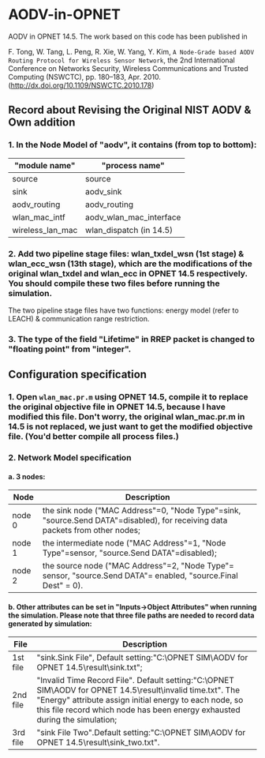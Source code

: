 # AODV-in-OPNET
AODV in OPNET 14.5. The work based on this code has been published in

F. Tong, W. Tang, L. Peng, R. Xie, W. Yang, Y. Kim, `A Node-Grade based AODV Routing Protocol for Wireless Sensor Network`, the 2nd International Conference on Networks Security, Wireless Communications and Trusted Computing (NSWCTC), pp. 180–183, Apr. 2010. (http://dx.doi.org/10.1109/NSWCTC.2010.178)

## Record about Revising the Original NIST AODV & Own addition
### 1. In the Node Model of "aodv", it contains (from top to bottom):
 "module name"|"process name"
---------------|-------------
source|source
sink		 |	  aodv_sink
aodv_routing	 |   	  aodv_routing
wlan_mac_intf	 |	  aodv_wlan_mac_interface
wireless_lan_mac |	  wlan_dispatch	(in 14.5)
### 2. Add two pipeline stage files: wlan_txdel_wsn (1st stage) & wlan_ecc_wsn (13th stage), which are the modifications of the original wlan_txdel and wlan_ecc in OPNET 14.5 respectively. You should compile these two files before running the simulation.

The two pipeline stage files have two functions: energy model (refer to LEACH) & communication range restriction.

### 3. The type of the field "Lifetime" in RREP packet is changed to "floating point" from "integer".

## Configuration specification
### 1. Open `wlan_mac.pr.m` using OPNET 14.5, compile it to replace the original objective file in OPNET 14.5, because I have modified this file. Don't worry, the original wlan_mac.pr.m in 14.5 is not replaced, we just want to get the modified objective file. (You'd better compile all process files.)
### 2. Network Model specification
#### a. 3 nodes: 
 Node | Description          
 ------------- | -----------
 node 0| the sink node ("MAC Address"=0, "Node Type"=sink, "source.Send DATA"=disabled), for receiving data packets from other nodes;
node 1 | the intermediate node ("MAC Address"=1, "Node Type"=sensor, "source.Send DATA"=disabled);
node 2 | the source node ("MAC Address"=2, "Node Type"= sensor, "source.Send DATA"= enabled, "source.Final Dest" = 0).
#### b. Other attributes can be set in "Inputs->Object Attributes" when running the simulation. Please note that three file paths are needed to record data generated by simulation:
 File | Description          
 ------------- | -----------
 1st file| "sink.Sink File", Default setting:"C:\OPNET SIM\AODV for OPNET 14.5\result\sink.txt";
2nd file| "Invalid Time Record File". Default setting:"C:\OPNET SIM\AODV for OPNET 14.5\result\invalid time.txt". The "Energy" attribute assign initial energy to each node, so this file record which node has been energy exhausted during the simulation;
3rd file| "sink File Two".Default setting:"C:\OPNET SIM\AODV for OPNET 14.5\result\sink_two.txt".
